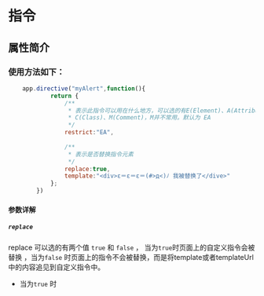 # 指令

## 属性简介

### 使用方法如下：
```javascript
	app.directive("myAlert",function(){
			return { 
				/**
				 * 表示此指令可以用在什么地方，可以选的有E(Element)、A(Attribute)、
				 * C(Class)、M(Comment)，M并不常用。默认为 EA
				 */
				restrict:"EA",
				
				/**
				 * 表示是否替换指令元素
				 */
				replace:true,
				template:"<div>ε＝ε＝ε＝(#>д<)ﾉ 我被替换了</dive>"
			};
		})
```

#### 参数详解

##### `replace`

replace 可以选的有两个值 `true` 和 `false` ， 当为`true`时页面上的自定义指令会被替换 ，当为`false`
时页面上的指令不会被替换，而是将template或者templateUrl中的内容追见到自定义指令中。
 
 * 	当为`true` 时






















